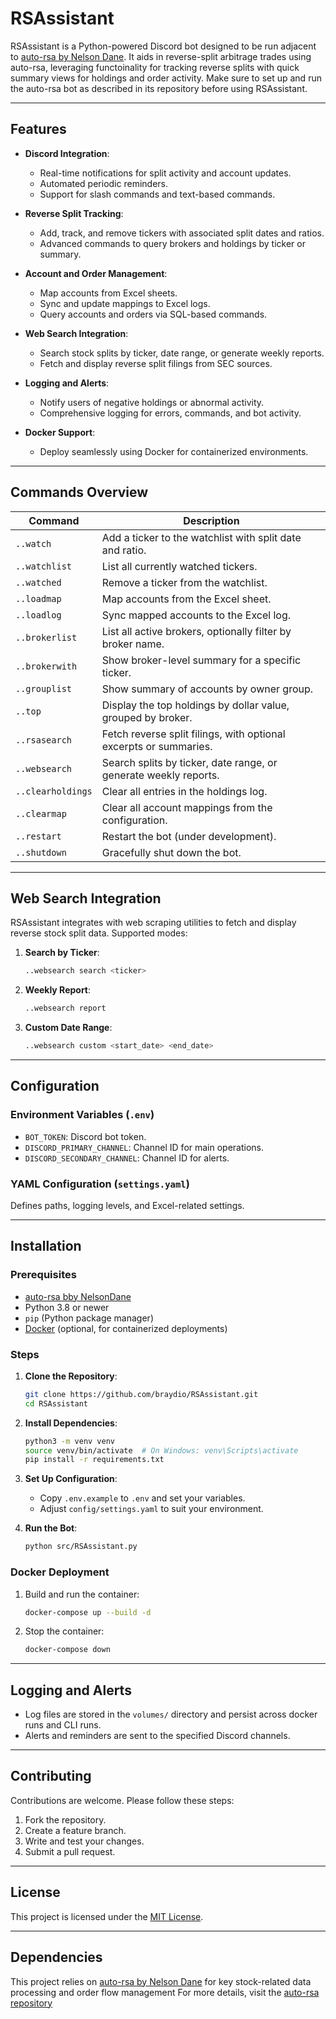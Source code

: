 
# RSAssistant

RSAssistant is a Python-powered Discord bot designed to be run adjacent to [auto-rsa by Nelson Dane](https://github.com/NelsonDane/auto-rsa/blob/main/guides/discordBot.md). It aids in reverse-split arbitrage trades using auto-rsa, leveraging functoinality for tracking reverse splits with quick summary views for holdings and order activity. Make sure to set up and run the auto-rsa bot as described in its repository before using RSAssistant.

---

## Features

- **Discord Integration**:
  - Real-time notifications for split activity and account updates.
  - Automated periodic reminders.
  - Support for slash commands and text-based commands.

- **Reverse Split Tracking**:
  - Add, track, and remove tickers with associated split dates and ratios.
  - Advanced commands to query brokers and holdings by ticker or summary.

- **Account and Order Management**:
  - Map accounts from Excel sheets.
  - Sync and update mappings to Excel logs.
  - Query accounts and orders via SQL-based commands.

- **Web Search Integration**:
  - Search stock splits by ticker, date range, or generate weekly reports.
  - Fetch and display reverse split filings from SEC sources.

- **Logging and Alerts**:
  - Notify users of negative holdings or abnormal activity.
  - Comprehensive logging for errors, commands, and bot activity.

- **Docker Support**:
  - Deploy seamlessly using Docker for containerized environments.

---

## Commands Overview

| Command               | Description                                                                      |
|-----------------------|----------------------------------------------------------------------------------|
| `..watch`             | Add a ticker to the watchlist with split date and ratio.                        |
| `..watchlist`         | List all currently watched tickers.                                             |
| `..watched`           | Remove a ticker from the watchlist.                                             |
| `..loadmap`           | Map accounts from the Excel sheet.                                              |
| `..loadlog`           | Sync mapped accounts to the Excel log.                                          |
| `..brokerlist`        | List all active brokers, optionally filter by broker name.                      |
| `..brokerwith`        | Show broker-level summary for a specific ticker.                                |
| `..grouplist`         | Show summary of accounts by owner group.                                        |
| `..top`               | Display the top holdings by dollar value, grouped by broker.                    |
| `..rsasearch`         | Fetch reverse split filings, with optional excerpts or summaries.               |
| `..websearch`         | Search splits by ticker, date range, or generate weekly reports.                |
| `..clearholdings`     | Clear all entries in the holdings log.                                          |
| `..clearmap`          | Clear all account mappings from the configuration.                              |
| `..restart`           | Restart the bot (under development).                                            |
| `..shutdown`          | Gracefully shut down the bot.                                                   |

---

## Web Search Integration

RSAssistant integrates with web scraping utilities to fetch and display reverse stock split data. Supported modes:

1. **Search by Ticker**:
   ```bash
   ..websearch search <ticker>
   ```

2. **Weekly Report**:
   ```bash
   ..websearch report
   ```

3. **Custom Date Range**:
   ```bash
   ..websearch custom <start_date> <end_date>
   ```

---

## Configuration

### Environment Variables (`.env`)

- `BOT_TOKEN`: Discord bot token.
- `DISCORD_PRIMARY_CHANNEL`: Channel ID for main operations.
- `DISCORD_SECONDARY_CHANNEL`: Channel ID for alerts.

### YAML Configuration (`settings.yaml`)

Defines paths, logging levels, and Excel-related settings.

---

## Installation

### Prerequisites

- [auto-rsa bby NelsonDane](https://github.com/NelsonDane/auto-rsa) 
- Python 3.8 or newer
- `pip` (Python package manager)
- [Docker](https://www.docker.com/) (optional, for containerized deployments)


### Steps

1. **Clone the Repository**:
   ```bash
   git clone https://github.com/braydio/RSAssistant.git
   cd RSAssistant
   ```

2. **Install Dependencies**:
   ```bash
   python3 -m venv venv
   source venv/bin/activate  # On Windows: venv\Scripts\activate
   pip install -r requirements.txt
   ```

3. **Set Up Configuration**:
   - Copy `.env.example` to `.env` and set your variables.
   - Adjust `config/settings.yaml` to suit your environment.

4. **Run the Bot**:
   ```bash
   python src/RSAssistant.py
   ```

### Docker Deployment

1. Build and run the container:
   ```bash
   docker-compose up --build -d
   ```

2. Stop the container:
   ```bash
   docker-compose down
   ```

---

## Logging and Alerts

- Log files are stored in the `volumes/` directory and persist across docker runs and CLI runs.
- Alerts and reminders are sent to the specified Discord channels.

---

## Contributing

Contributions are welcome. Please follow these steps:

1. Fork the repository.
2. Create a feature branch.
3. Write and test your changes.
4. Submit a pull request.

---

## License

This project is licensed under the [MIT License](LICENSE).

---


## Dependencies

This project relies on [auto-rsa by Nelson Dane](https://github.com/NelsonDane/auto-rsa/blob/main/guides/discordBot.md) for key stock-related data processing and order flow management
For more details, visit the [auto-rsa repository](https://github.com/NelsonDane/auto-rsa/blob/main/README.md)
